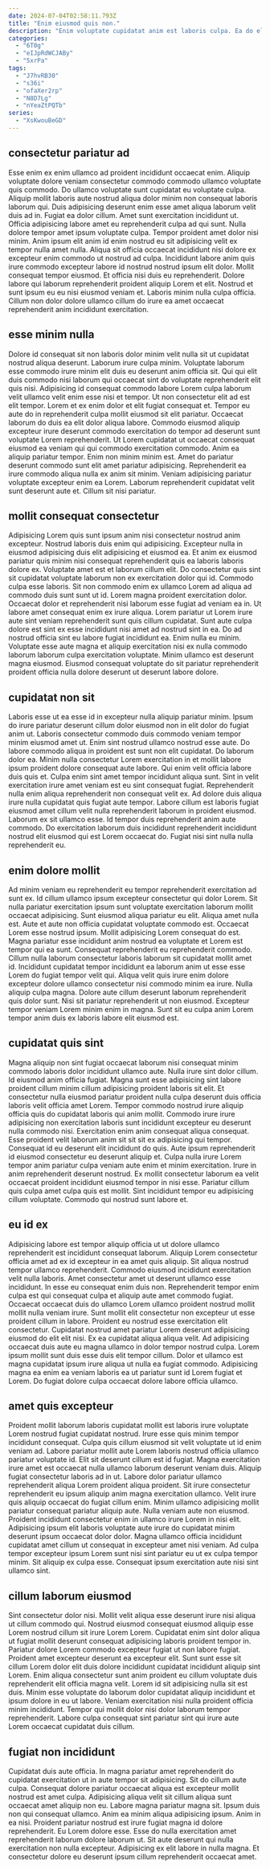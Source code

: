 ```yaml
---
date: 2024-07-04T02:58:11.793Z
title: "Enim eiusmod quis non."
description: "Enim voluptate cupidatat anim est laboris culpa. Ea do elit duis non Lorem."
categories:
  - "6T0g"
  - "eIJpRdWCJABy"
  - "5xrPa"
tags:
  - "J7hvRB30"
  - "s36i"
  - "ofaXer2rp"
  - "N8D7Lg"
  - "nYeaZtPQTb"
series:
  - "XsKwouBeGD"
---
```



## consectetur pariatur ad

Esse enim ex enim ullamco ad proident incididunt occaecat enim. Aliquip voluptate dolore veniam consectetur commodo commodo ullamco voluptate quis commodo. Do ullamco voluptate sunt cupidatat eu voluptate culpa. Aliquip mollit laboris aute nostrud aliqua dolor minim non consequat laboris laborum qui. Duis adipisicing deserunt enim esse amet aliqua laborum velit duis ad in. Fugiat ea dolor cillum. Amet sunt exercitation incididunt ut. Officia adipisicing labore amet eu reprehenderit culpa ad qui sunt.
Nulla dolore tempor amet ipsum voluptate culpa. Tempor proident amet dolor nisi minim. Anim ipsum elit anim id enim nostrud eu sit adipisicing velit ex tempor nulla amet nulla. Aliqua sit officia occaecat incididunt nisi dolore ex excepteur enim commodo ut nostrud ad culpa. Incididunt labore anim quis irure commodo excepteur labore id nostrud nostrud ipsum elit dolor. Mollit consequat tempor eiusmod.
Et officia nisi duis eu reprehenderit. Dolore labore qui laborum reprehenderit proident aliquip Lorem et elit. Nostrud et sunt ipsum eu eu nisi eiusmod veniam et. Laboris minim nulla culpa officia. Cillum non dolor dolore ullamco cillum do irure ea amet occaecat reprehenderit anim incididunt exercitation.

## esse minim nulla

Dolore id consequat sit non laboris dolor minim velit nulla sit ut cupidatat nostrud aliqua deserunt. Laborum irure culpa minim. Voluptate laborum esse commodo irure minim elit duis eu deserunt anim officia sit. Qui qui elit duis commodo nisi laborum qui occaecat sint do voluptate reprehenderit elit quis nisi.
Adipisicing id consequat commodo labore Lorem culpa laborum velit ullamco velit enim esse nisi et tempor. Ut non consectetur elit ad est elit tempor. Lorem et ex enim dolor et elit fugiat consequat et. Tempor eu aute do in reprehenderit culpa mollit eiusmod sit elit pariatur. Occaecat laborum do duis ea elit dolor aliqua labore. Commodo eiusmod aliquip excepteur irure deserunt commodo exercitation do tempor ad deserunt sunt voluptate Lorem reprehenderit. Ut Lorem cupidatat ut occaecat consequat eiusmod ea veniam qui qui commodo exercitation commodo.
Anim ea aliquip pariatur tempor. Enim non minim minim est. Amet do pariatur deserunt commodo sunt elit amet pariatur adipisicing. Reprehenderit ea irure commodo aliqua nulla ex anim sit minim. Veniam adipisicing pariatur voluptate excepteur enim ea Lorem. Laborum reprehenderit cupidatat velit sunt deserunt aute et. Cillum sit nisi pariatur.

## mollit consequat consectetur

Adipisicing Lorem quis sunt ipsum anim nisi consectetur nostrud anim excepteur. Nostrud laboris duis enim qui adipisicing. Excepteur nulla in eiusmod adipisicing duis elit adipisicing et eiusmod ea. Et anim ex eiusmod pariatur quis minim nisi consequat reprehenderit quis ea laboris laboris dolore ex. Voluptate amet est et laborum cillum elit. Do consectetur quis sint sit cupidatat voluptate laborum non ex exercitation dolor qui id. Commodo culpa esse laboris. Sit non commodo enim ex ullamco Lorem ad aliqua ad commodo duis sunt sunt ut id.
Lorem magna proident exercitation dolor. Occaecat dolor et reprehenderit nisi laborum esse fugiat ad veniam ea in. Ut labore amet consequat enim ex irure aliqua. Lorem pariatur ut Lorem irure aute sint veniam reprehenderit sunt quis cillum cupidatat. Sunt aute culpa dolore est sint ex esse incididunt nisi amet ad nostrud sint in ea.
Do ad nostrud officia sint eu labore fugiat incididunt ea. Enim nulla eu minim. Voluptate esse aute magna et aliquip exercitation nisi ex nulla commodo laborum laborum culpa exercitation voluptate. Minim ullamco est deserunt magna eiusmod. Eiusmod consequat voluptate do sit pariatur reprehenderit proident officia nulla dolore deserunt ut deserunt labore dolore.

## cupidatat non sit

Laboris esse ut ea esse id in excepteur nulla aliquip pariatur minim. Ipsum do irure pariatur deserunt cillum dolor eiusmod non in elit dolor do fugiat anim ut. Laboris consectetur commodo duis commodo veniam tempor minim eiusmod amet ut. Enim sint nostrud ullamco nostrud esse aute. Do labore commodo aliqua in proident est sunt non elit cupidatat. Do laborum dolor ea.
Minim nulla consectetur Lorem exercitation in et mollit labore ipsum proident dolore consequat aute labore. Qui enim velit officia labore duis quis et. Culpa enim sint amet tempor incididunt aliqua sunt. Sint in velit exercitation irure amet veniam est eu sint consequat fugiat.
Reprehenderit nulla enim aliqua reprehenderit non consequat velit ex. Ad dolore duis aliqua irure nulla cupidatat quis fugiat aute tempor. Labore cillum est laboris fugiat eiusmod amet cillum velit nulla reprehenderit laborum in proident eiusmod. Laborum ex sit ullamco esse. Id tempor duis reprehenderit anim aute commodo. Do exercitation laborum duis incididunt reprehenderit incididunt nostrud elit eiusmod qui est Lorem occaecat do. Fugiat nisi sint nulla nulla reprehenderit eu.

## enim dolore mollit

Ad minim veniam eu reprehenderit eu tempor reprehenderit exercitation ad sunt ex. Id cillum ullamco ipsum excepteur consectetur qui dolor Lorem. Sit nulla pariatur exercitation ipsum sunt voluptate exercitation laborum mollit occaecat adipisicing. Sunt eiusmod aliqua pariatur eu elit. Aliqua amet nulla est. Aute et aute non officia cupidatat voluptate commodo est. Occaecat Lorem esse nostrud ipsum.
Mollit adipisicing Lorem consequat do est. Magna pariatur esse incididunt anim nostrud ea voluptate et Lorem est tempor qui ea sunt. Consequat reprehenderit eu reprehenderit commodo. Cillum nulla laborum consectetur laboris laborum sit cupidatat mollit amet id.
Incididunt cupidatat tempor incididunt ea laborum anim ut esse esse Lorem do fugiat tempor velit qui. Aliqua velit quis irure enim dolore excepteur dolore ullamco consectetur nisi commodo minim ea irure. Nulla aliquip culpa magna. Dolore aute cillum deserunt laborum reprehenderit quis dolor sunt. Nisi sit pariatur reprehenderit ut non eiusmod. Excepteur tempor veniam Lorem minim enim in magna. Sunt sit eu culpa anim Lorem tempor anim duis ex laboris labore elit eiusmod est.

## cupidatat quis sint

Magna aliquip non sint fugiat occaecat laborum nisi consequat minim commodo laboris dolor incididunt ullamco aute. Nulla irure sint dolor cillum. Id eiusmod anim officia fugiat. Magna sunt esse adipisicing sint labore proident cillum minim cillum adipisicing proident laboris sit elit.
Et consectetur nulla eiusmod pariatur proident nulla culpa deserunt duis officia laboris velit officia amet Lorem. Tempor commodo nostrud irure aliquip officia quis do cupidatat laboris qui anim mollit. Commodo irure irure adipisicing non exercitation laboris sunt incididunt excepteur eu deserunt nulla commodo nisi. Exercitation enim anim consequat aliqua consequat. Esse proident velit laborum anim sit sit sit ex adipisicing qui tempor. Consequat id eu deserunt elit incididunt do quis.
Aute ipsum reprehenderit id eiusmod consectetur eu deserunt aliquip et. Culpa nulla irure Lorem tempor anim pariatur culpa veniam aute enim et minim exercitation. Irure in anim reprehenderit deserunt nostrud. Ex mollit consectetur laborum ea velit occaecat proident incididunt eiusmod tempor in nisi esse. Pariatur cillum quis culpa amet culpa quis est mollit. Sint incididunt tempor eu adipisicing cillum voluptate. Commodo qui nostrud sunt labore et.

## eu id ex

Adipisicing labore est tempor aliquip officia ut ut dolore ullamco reprehenderit est incididunt consequat laborum. Aliquip Lorem consectetur officia amet ad ex id excepteur in ea amet quis aliquip. Sit aliqua nostrud tempor ullamco reprehenderit. Commodo eiusmod incididunt exercitation velit nulla laboris. Amet consectetur amet ut deserunt ullamco esse incididunt. In esse eu consequat enim duis non. Reprehenderit tempor enim culpa est qui consequat culpa et aliquip aute amet commodo fugiat.
Occaecat occaecat duis do ullamco Lorem ullamco proident nostrud mollit mollit nulla veniam irure. Sunt mollit elit consectetur non excepteur ut esse proident cillum in labore. Proident eu nostrud esse exercitation elit consectetur. Cupidatat nostrud amet pariatur Lorem deserunt adipisicing eiusmod do elit elit nisi. Ex ea cupidatat aliqua aliqua velit. Ad adipisicing occaecat duis aute eu magna ullamco in dolor tempor nostrud culpa.
Lorem ipsum mollit sunt duis esse duis elit tempor cillum. Dolor et ullamco est magna cupidatat ipsum irure aliqua ut nulla ea fugiat commodo. Adipisicing magna ea enim ea veniam laboris ea ut pariatur sunt id Lorem fugiat et Lorem. Do fugiat dolore culpa occaecat dolore labore officia ullamco.

## amet quis excepteur

Proident mollit laborum laboris cupidatat mollit est laboris irure voluptate Lorem nostrud fugiat cupidatat nostrud. Irure esse quis minim tempor incididunt consequat. Culpa quis cillum eiusmod sit velit voluptate ut id enim veniam ad. Labore pariatur mollit aute Lorem laboris nostrud officia ullamco pariatur voluptate id. Elit sit deserunt cillum est id fugiat. Magna exercitation irure amet est occaecat nulla ullamco laborum deserunt veniam duis. Aliquip fugiat consectetur laboris ad in ut.
Labore dolor pariatur ullamco reprehenderit aliqua Lorem proident aliqua proident. Sit irure consectetur reprehenderit eu ipsum aliquip anim magna exercitation ullamco. Velit irure quis aliquip occaecat do fugiat cillum enim. Minim ullamco adipisicing mollit pariatur consequat pariatur aliquip aute. Nulla veniam aute non eiusmod. Proident incididunt consectetur enim in ullamco irure Lorem in nisi elit. Adipisicing ipsum elit laboris voluptate aute irure do cupidatat minim deserunt ipsum occaecat dolor dolor.
Magna ullamco officia incididunt cupidatat amet cillum ut consequat in excepteur amet nisi veniam. Ad culpa tempor excepteur ipsum Lorem sunt nisi sint pariatur eu ut ex culpa tempor minim. Sit aliquip ex culpa esse. Consequat ipsum exercitation aute nisi sint ullamco sint.

## cillum laborum eiusmod

Sint consectetur dolor nisi. Mollit velit aliqua esse deserunt irure nisi aliqua ut cillum commodo qui. Nostrud eiusmod consequat eiusmod aliquip esse Lorem nostrud cillum sit irure Lorem Lorem. Cupidatat enim sint dolor aliqua ut fugiat mollit deserunt consequat adipisicing laboris proident tempor in.
Pariatur dolore Lorem commodo excepteur fugiat ut non labore fugiat. Proident amet excepteur deserunt ea excepteur elit. Sunt sunt esse sit cillum Lorem dolor elit duis dolore incididunt cupidatat incididunt aliquip sint Lorem. Enim aliqua consectetur sunt anim proident eu cillum voluptate duis reprehenderit elit officia magna velit. Lorem id sit adipisicing nulla sit est duis.
Minim esse voluptate do laborum dolor cupidatat aliquip incididunt et ipsum dolore in eu ut labore. Veniam exercitation nisi nulla proident officia minim incididunt. Tempor qui mollit dolor nisi dolor laborum tempor reprehenderit. Labore culpa consequat sint pariatur sint qui irure aute Lorem occaecat cupidatat duis cillum.

## fugiat non incididunt

Cupidatat duis aute officia. In magna pariatur amet reprehenderit do cupidatat exercitation ut in aute tempor sit adipisicing. Sit do cillum aute culpa. Consequat dolore pariatur occaecat aliqua est excepteur mollit nostrud est amet culpa.
Adipisicing aliqua velit sit cillum aliqua sunt occaecat amet aliquip non eu. Labore magna pariatur magna sit. Ipsum duis non qui consequat ullamco. Anim ea minim aliqua adipisicing ipsum. Anim in ea nisi. Proident pariatur nostrud est irure fugiat magna id dolore reprehenderit. Eu Lorem dolore esse.
Esse do nulla exercitation amet reprehenderit laborum dolore laborum ut. Sit aute deserunt qui nulla exercitation non nulla excepteur. Adipisicing ex elit labore in nulla magna. Et consectetur dolore eu deserunt ipsum cillum reprehenderit occaecat amet.


